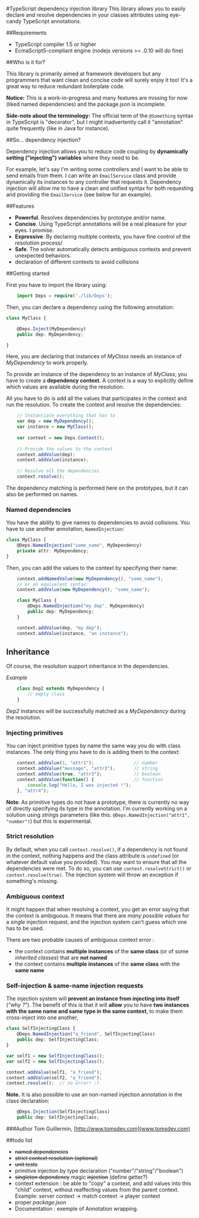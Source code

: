 #TypeScript dependency injection library
This library allows you to easily declare and resolve dependencies in your classes attributes using eye-candy TypeScript annotations.

##Requirements

 - TypeScript compiler 1.5 or higher
 - EcmaScript5-compliant engine (nodejs versions >= .0.10 will do fine)
 
##Who is it for?

This library is primarily aimed at framework developers but any programmers that want clean and concise code will surely enjoy it too! It's a great way to reduce redundant boilerplate code.

**Notice:** This is a work-in-progress and many features are missing for now (liked named dependencies) and the package.json is incomplete.

**Side-note about the terminology:** The official term of the `@Something` syntax in TypeScript is "decorator", but I might inadvertently call it "annotation" quite frequently (like in Java for instance).

##So... dependency injection?

Dependency injection allows you to reduce code coupling by **dynamically setting ("injecting") variables** where they need to be.

For example, let's say I'm writing some controllers and I want to be able to send emails from them. I can write an `EmailService` class and provide dynamically its instances to any controller that requests it.
Dependency injection will allow me to have a clean and unified syntax for both requesting and providing the `EmailService` (see below for an example).

##Features

- **Powerful**. Resolves dependencies by prototype and/or name.
- **Concise**. Using TypeScript annotations will be a real pleasure for your eyes. I promise.
- **Expressive**. By declaring multiple contexts, you have fine control of the resolution process/ 
- **Safe**. The solver automatically detects ambiguous contexts and prevent unexpected behaviors.
- declaration of different contexts to avoid collisions


##Getting started

First you have to import the library using:
```TypeScript
	import Deps = require('./lib/Deps');
```

Then, you can declare a dependency using the following annotation:
```TypeScript
class MyClass {

	@Deps.Inject(MyDependency)
	public dep: MyDependency;

}
```
Here, you are declaring that instances of *MyClass* needs an instance of *MyDependency* to work properly.

To provide an instance of the dependency to an instance of *MyClass*, you have to
create a **dependency context**.
A context is a way to explicitly define which values are available during the resolution.

All you have to do is add all the values that participates in the context and run the resolution.
To create the context and resolve the dependencies: 
```TypeScript
	// Instantiate everything that has to
	var dep = new MyDependency();
	var instance = new MyClass();
	
	var context = new Deps.Context();
	
	// Provide the values to the context
	context.addValue(dep);
	context.addValue(instance);
	
	// Resolve all the dependencies
	context.resolve();
```
The dependency matching is performed here on the prototypes, but it can also be performed on names.

### Named dependencies
You have the ability to give names to dependencies to avoid collisions. You have to use another annotation, `NamedInjection`:
```TypeScript
class MyClass {
	@Deps.NamedInjection("some_name", MyDependency)
	private attr: MyDependency;
}
```
Then, you can add the values to the context by specifying their name:
```TypeScript
	context.addNamedValue(new MyDependency(), "some_name");
	// or an equivalent syntax:
	context.addValue(new MyDependency(), "some_name");
```

```TypeScript
	class MyClass {
		@Deps.NamedInjection("my dep", MyDependency)
		public dep: MyDependency;
	}

	context.addValue(dep, "my dep");
	context.addValue(instance, "an instance");
```

## Inheritance
Of course, the resolution support inheritance in the dependencies.

*Example*
```TypeScript
	class Dep2 extends MyDependency {
		// empty class
	}
```	
*Dep2* instances will be successfully matched as a *MyDependency* during the resolution.


### Injecting primitives
You can inject primitive types by name the same way you do with class instances.
The only thing you have to do is adding them to the context:
```TypeScript
	context.addValue(1, "attr1");				// number
	context.addValue("message", "attr2");		// string
	context.addValue(true, "attr3");			// boolean
	context.addValue(function() {				// function
		console.log("Hello, I was injected !");
	}, "attr4");
```
**Note**: As primitive types do not have a prototype, there is currently no way of directly specifying its type in the annotation. I'm currently working on a solution using *strings* parameters (like this: `@Deps.NamedInjection("attr1", "number")`) but this is experimental.

### Strict resolution
By default, when you call `context.resolve()`, if a dependency is not found in the context, nothing happens and the class attribute is `undefined` (or whatever default value you provided).
You may want to ensure that all the dependencies were met. To do so, you can use `context.resolveStrict()` or `context.resolve(true)`. The injection system will throw an exception if something's missing.

### Ambiguous context
It might happen that when resolving a context, you get an error saying that the context is ambiguous. It means that there are *many possible values* for a *single* injection request, and the injection system can't guess which one has to be used.

There are two probable causes of ambiguous context error :

 - the context contains **multiple instances** of the **same class** (or of some _inherited classes_) that are **not named**
 - the context contains **multiple instances** of the **same class** with the **same name**

### Self-injection & same-name injection requests
The injection system will **prevent an instance from injecting into itself** (_"why ?"_).
The benefit of this is that it will **allow** you to have **two instances with the same name and same type in the same context**, to make them cross-inject into one another,
```TypeScript
class SelfInjectingClass {
	@Deps.NamedInjection("a_friend", SelfInjectingClass)
	public dep: SelfInjectingClass;
}

var self1 = new SelfInjectingClass();
var self2 = new SelfInjectingClass();

context.addValue(self1, "a_friend");
context.addValue(self2, "a_friend");
context.resolve(); 	// no error! :)
```

**Note.** It is also possible to use an non-named injection annotation in the class declaration:
```TypeScript
	@Deps.Injection(SelfInjectingClass)
	public dep: SelfInjectingClass;
```

###Author
Tom Guillermin, [http://www.tomsdev.com](www.tomsdev.com)

##todo list

 - ~~named dependencies~~
 - ~~strict context resolution (optional)~~
 - ~~unit tests~~
 -  primitive injection by type declaration ("number"/"string"/"boolean")
 -  ~~singleton dependency~~ magic ~~injection~~ (define getter?)
 - context extension : be able to "copy" a context, and add values into this "child" context, without reaffecting 
 values from  the parent context. Example: server context -> match context -> player context
 - proper *package.json*
 - Documentation : exemple of Annotation wrapping.
